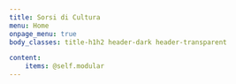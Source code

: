 ```yaml
---
title: Sorsi di Cultura
menu: Home
onpage_menu: true
body_classes: title-h1h2 header-dark header-transparent

content:
    items: @self.modular
---
```



